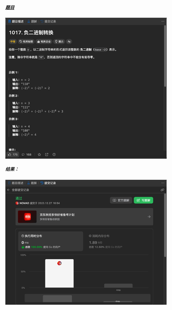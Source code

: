 ##### [题目](https://leetcode.cn/problems/convert-to-base-2/description/)
![pic](img.png)
##### 结果：
![pic](result.png)